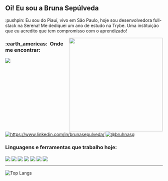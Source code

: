 <h2 align="left"> Oi! Eu sou a Bruna Sepúlveda </h2>
<p align="left">
:pushpin: Eu sou do Piauí, vivo em São Paulo, hoje sou desenvolvedora full-stack na Serena! Me dediquei um ano de estudo na Trybe. Uma instituição que eu acredito que tem compromisso com o aprendizado!
</p>
<img align="right" width="300" src="https://media2.giphy.com/media/u7D5EyS2EFlpC/giphy.webp?cid=ecf05e47tc0agjngty8r6xpxipjacdi9hdi25hiu4ho1k7n5&rid=giphy.webp&ct=g" />


<p align="left">
<h3> :earth_americas: &nbsp;Onde me encontrar: </h3>
<a href="mailto:sepulvedabruna@gmail.com?"><img align="center" src="https://img.shields.io/badge/Gmail-D14836?style=for-the-badge&logo=gmail&logoColor=white"/></a>
<a href="https://www.linkedin.com/in/brunasepulveda/" target="blank"><img align="center" src="https://img.shields.io/badge/LinkedIn-0077B5?style=for-the-badge&logo=linkedin&logoColor=white" alt="https://www.linkedin.com/in/brunasepulveda/"/></a>
<a href="https://www.instagram.com/bruhnasg/" target="blank"><img align="center" src="https://img.shields.io/badge/Instagram-E4405F?style=for-the-badge&logo=instagram&logoColor=white" alt="@bruhnasg"/></a>
</p>

<h3>Linguagens e ferramentas que trabalho hoje:</h3>
<p>
  <img align="center" src="https://img.shields.io/badge/JavaScript-F7DF1E?style=for-the-badge&logo=javascript&logoColor=black"/>
  <img align="center" src="https://img.shields.io/badge/Typescript-1572B6?style=for-the-badge&logo=typescript&logoColor=white"/>
  <img align="center" src="https://img.shields.io/badge/Node.js-339933?style=for-the-badge&logo=nodedotjs&logoColor=white" />
  <img align="center" src="https://img.shields.io/badge/React-20232A?style=for-the-badge&logo=react&logoColor=61DAFB"/>
  <img align="center" src="https://img.shields.io/badge/Nestjs-red?style=for-the-badge&logo=nestjs&logoColor=white"/>
  <img align="center" src="https://img.shields.io/badge/GitHub-100000?style=for-the-badge&logo=github&logoColor=white" />
  <img align="center" src="https://img.shields.io/badge/Postgresql-blue?style=for-the-badge&logo=postgresql&logoColor=white" />
</p>

---
![Top Langs](https://github-readme-stats.vercel.app/api/top-langs/?username=brunasepulveda&layout=compact&theme=tokyonight)

